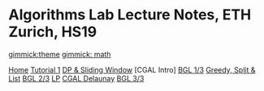 # Algorithms Lab Lecture Notes, ETH Zurich, HS19

[gimmick:theme](readable)
[gimmick: math]()

[Home](index.md)
[Tutorial 1](topic1.md)
[DP & Sliding Window](topic2.md)
[CGAL Intro]
[BGL 1/3](topic3.md)
[Greedy, Split & List](topic4.md)
[BGL 2/3](topic5.md)
[LP](topic7.md)
[CGAL Delaunay](topic8.md)
[BGL 3/3](topic9.md)
